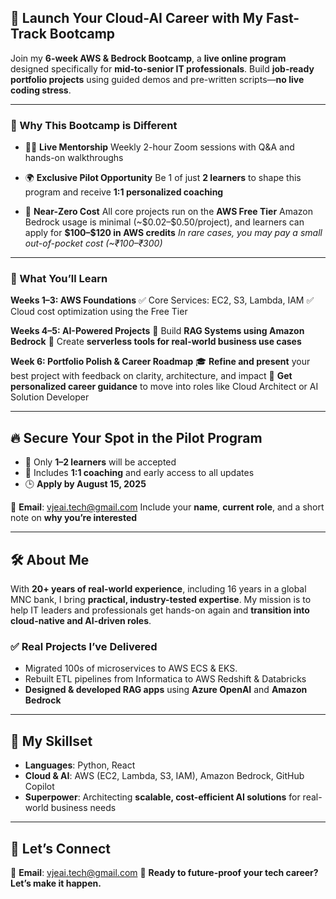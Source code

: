 ## 🌟 Launch Your Cloud-AI Career with My Fast-Track Bootcamp

Join my **6-week AWS & Bedrock Bootcamp**, a **live online program** designed specifically for **mid-to-senior IT professionals**. Build **job-ready portfolio projects** using guided demos and pre-written scripts—**no live coding stress**.

---

### 🎯 Why This Bootcamp is Different

* 🧑‍🏫 **Live Mentorship**
  Weekly 2-hour Zoom sessions with Q\&A and hands-on walkthroughs

* 🌍 **Exclusive Pilot Opportunity**
  Be 1 of just **2 learners** to shape this program and receive **1:1 personalized coaching**

* 💸 **Near-Zero Cost**
  All core projects run on the **AWS Free Tier**
  Amazon Bedrock usage is minimal (\~\$0.02–\$0.50/project), and learners can apply for **\$100–\$120 in AWS credits**
  *In rare cases, you may pay a small out-of-pocket cost (\~₹100–₹300)*

---

### 📅 What You’ll Learn

**Weeks 1–3: AWS Foundations**
✅ Core Services: EC2, S3, Lambda, IAM
✅ Cloud cost optimization using the Free Tier

**Weeks 4–5: AI-Powered Projects**
🤖 Build **RAG Systems using Amazon Bedrock**
🔧 Create **serverless tools for real-world business use cases**

**Week 6: Portfolio Polish & Career Roadmap**
🎓 **Refine and present** your best project with feedback on clarity, architecture, and impact
🧭 **Get personalized career guidance** to move into roles like Cloud Architect or AI Solution Developer

---

## 🔥 Secure Your Spot in the Pilot Program

* 🧪 Only **1–2 learners** will be accepted
* 🎁 Includes **1:1 coaching** and early access to all updates
* 🕒 **Apply by August 15, 2025**

📧 **Email**: [vjeai.tech@gmail.com](mailto:vjeai.tech@gmail.com)
Include your **name**, **current role**, and a short note on **why you’re interested**

---

## 🛠️ About Me

With **20+ years of real-world experience**, including 16 years in a global MNC bank, I bring **practical, industry-tested expertise**. My mission is to help IT leaders and professionals get hands-on again and **transition into cloud-native and AI-driven roles**.

### ✅ Real Projects I’ve Delivered

* Migrated 100s of microservices to AWS ECS & EKS. 
* Rebuilt ETL pipelines from Informatica to AWS Redshift & Databricks
* **Designed & developed RAG apps** using **Azure OpenAI** and **Amazon Bedrock**

---

## 🧠 My Skillset

* **Languages**: Python, React
* **Cloud & AI**: AWS (EC2, Lambda, S3, IAM), Amazon Bedrock, GitHub Copilot
* **Superpower**: Architecting **scalable, cost-efficient AI solutions** for real-world business needs

---

## 🤝 Let’s Connect

📧 **Email**: [vjeai.tech@gmail.com](mailto:vjeai.tech@gmail.com)
🚀 **Ready to future-proof your tech career? Let’s make it happen.**



